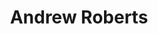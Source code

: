 ---
name: Andrew Roberts
title: Andrew Roberts
description: Environment
working_group: Environment
link: https://www.linkedin.com/in/andrew-roberts5/
image: "/assets/organization/working_group_organizers/andrew_roberts.png"
---